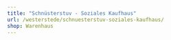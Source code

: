 ```yaml
---
title: "Schnüsterstuv - Soziales Kaufhaus"
url: /westerstede/schnuesterstuv-soziales-kaufhaus/
shop: Warenhaus
---
```

